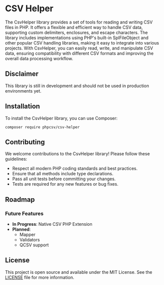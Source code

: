 # CSV Helper

The CsvHelper library provides a set of tools for reading and writing CSV files in PHP. It offers a flexible and efficient way to handle CSV data, supporting custom delimiters, enclosures, and escape characters. The library includes implementations using PHP's built-in SplFileObject and other popular CSV handling libraries, making it easy to integrate into various projects. With CsvHelper, you can easily read, write, and manipulate CSV data, ensuring compatibility with different CSV formats and improving the overall data processing workflow.

## Disclaimer 

This library is still in development and should not be used in production environments yet.

## Installation

To install the CsvHelper library, you can use Composer:
```
composer require phpcsv/csv-helper
```
## Contributing

We welcome contributions to the CsvHelper library! Please follow these guidelines:

- Respect all modern PHP coding standards and best practices.
- Ensure that all methods include type declarations.
- Pass all unit tests before committing your changes.
- Tests are required for any new features or bug fixes.

## Roadmap

### Future Features
- **In Progress**: Native CSV PHP Extension 
- **Planned**:
  - Mapper
  - Validators
  - QCSV support

## License

This project is open source and available under the MIT License. See the [LICENSE](LICENSE) file for more information.
